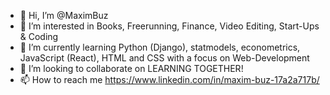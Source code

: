 - 👋 Hi, I’m @MaximBuz
- 👀 I’m interested in Books, Freerunning, Finance, Video Editing, Start-Ups & Coding
- 🌱 I’m currently learning Python (Django), statmodels, econometrics, JavaScript (React), HTML and CSS with a focus on Web-Development
- 💞️ I’m looking to collaborate on LEARNING TOGETHER!
- 📫 How to reach me https://www.linkedin.com/in/maxim-buz-17a2a717b/

<!---
MaximBuz/MaximBuz is a ✨ special ✨ repository because its `README.md` (this file) appears on your GitHub profile.
You can click the Preview link to take a look at your changes.
--->
